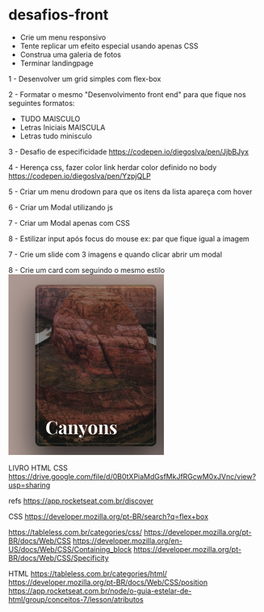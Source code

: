 # desafios-front

- Crie um menu responsivo
- Tente replicar um efeito especial usando apenas CSS
- Construa uma galeria de fotos
- Terminar landingpage

1 - Desenvolver um grid simples com flex-box

2 - Formatar o mesmo "Desenvolvimento front end" para que fique nos seguintes formatos: 
  - TUDO MAISCULO
  - Letras Iniciais MAISCULA
  - Letras tudo minisculo

3 - Desafio de especificidade 
  https://codepen.io/diegoslva/pen/JjbBJyx


4 - Herença css, fazer color link herdar color definido no body
  https://codepen.io/diegoslva/pen/YzpjQLP

5 - Criar um menu drodown para que os itens da lista apareça com hover

6 - Criar um Modal utilizando js

7 - Criar um Modal apenas com CSS

8 - Estilizar input após focus do mouse
 ex: par que fique igual a imagem

7 - Crie um slide com 3 imagens e quando clicar abrir um modal

8 - Crie um card com seguindo o mesmo estilo
<img src='image.png'/>



LIVRO HTML CSS 
https://drive.google.com/file/d/0B0tXPiaMdGsfMkJfRGcwM0xJVnc/view?usp=sharing

refs 
https://app.rocketseat.com.br/discover

CSS 
https://developer.mozilla.org/pt-BR/search?q=flex+box

https://tableless.com.br/categories/css/
https://developer.mozilla.org/pt-BR/docs/Web/CSS
https://developer.mozilla.org/en-US/docs/Web/CSS/Containing_block
https://developer.mozilla.org/pt-BR/docs/Web/CSS/Specificity

HTML 
https://tableless.com.br/categories/html/
https://developer.mozilla.org/pt-BR/docs/Web/CSS/position
https://app.rocketseat.com.br/node/o-guia-estelar-de-html/group/conceitos-7/lesson/atributos

